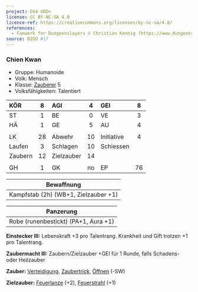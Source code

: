 ```yaml
---
project: DS4 SRD+
license: CC BY-NC-SA 4.0
licence-ref: https://creativecommons.org/licenses/by-nc-sa/4.0/
references: 
  - Fanwerk for Dungeonslayers © Christian Kennig (https://www.dungeonslayers.net/)
source: D2GO #17
---
```


### Chien Kwan

- Gruppe: Humanoide
- Volk: Mensch
- Klasse: [Zauberer](../../grw/charaktere-klasse-zauberer.md) 5
- Volksfähigkeiten: Talentiert

| KÖR     |  8  | AGI        |  4  | GEI        |  8  |
| :------ | :-: | :--------- | :-: | :--------- | :-: |
| ST      |  1  | BE         |  0  | VE         |  3  |
| HÄ      |  1  | GE         |  5  | AU         |  4  |
|         |     |            |     |            |     |
| LK      | 28  | Abwehr     | 10  | Initiative |  4  |
| Laufen  |  3  | Schlagen   | 10  | Schiessen  |     |
| Zaubern | 12  | Zielzauber | 14  |            |     |
|         |     |            |     |            |     |
| GH      |  1  | GK         | no  | EP         | 76  |

|              Bewaffnung              |
| :----------------------------------: |
| Kampfstab (2h) (WB+1, Zielzauber +1) |

|              Panzerung               |
| :----------------------------------: |
| Robe (runenbestickt) (PA+1, Aura +1) |

**Einstecker III:** Lebenskraft +3 pro Talentrang. Krankheit und Gift trotzen +1 pro Talentrang.

**Zaubermacht III:** Zaubern/Zielzauber +GEI für 1 Runde, falls Schadens- oder Heilzauber

**Zauber:** [Verteidigung](../../grw/zauber/verteidigung.md), [Zaubertrick](../../grw/zauber/zaubertrick.md), [Öffnen](../../grw/zauber/oeffnen.md) (-SW)

**Zielzauber:** [Feuerlanze](../../grw/zauber/feuerlanze.md) (+2), [Feuerstrahl](../../grw/zauber/feuerstrahl.md) (+1)

